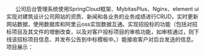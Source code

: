       公司后台管理系统使用SpringCloud框架、MybitasPlus、Nginx、element ui实现对建筑设计公司网站的资质、新闻和各业务的业务成绩进行CRUD，实时更新网站数据，使用数据库和阿里云oss实现数据互通。实现招投标的功能（包括对招标项目及其文件的增删改查，以及对客户投标项目的审核功能，如审核通过，则下线该招标项目信息、并发布公告到中标模板中。）能接收客户对后台发送的信息。
      项目展示：
